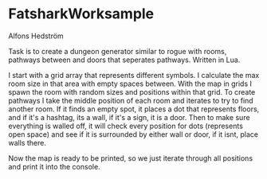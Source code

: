 # FatsharkWorksample

Alfons Hedström

Task is to create a dungeon generator similar to rogue with rooms, pathways between and doors that seperates pathways. Written in Lua.

I start with a grid array that represents different symbols. I calculate the max room size in that area with empty spaces between. With the map in grids I spawn the room with random sizes and positions within that grid. To create pathways I take the middle position of each room and iterates to try to find another room. If it finds an empty spot, it places a dot that represents floors, and if it's a hashtag, its a wall, if it's a sign, it is a door. Then to make sure everything is walled off, it will check every position for dots (represents open space) and see if it is surrounded by either wall or door, if it isnt, place walls there.

Now the map is ready to be printed, so we just iterate through all positions and print it into the console.

